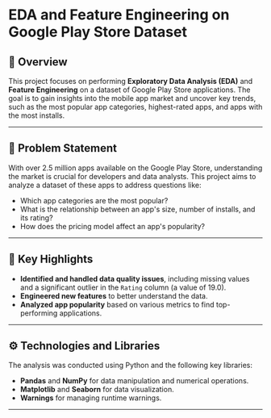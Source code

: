 # EDA and Feature Engineering on Google Play Store Dataset

## 📝 Overview
This project focuses on performing **Exploratory Data Analysis (EDA)** and **Feature Engineering** on a dataset of Google Play Store applications. The goal is to gain insights into the mobile app market and uncover key trends, such as the most popular app categories, highest-rated apps, and apps with the most installs.

---

## 📌 Problem Statement
With over 2.5 million apps available on the Google Play Store, understanding the market is crucial for developers and data analysts. This project aims to analyze a dataset of these apps to address questions like:
- Which app categories are the most popular?
- What is the relationship between an app's size, number of installs, and its rating?
- How does the pricing model affect an app's popularity?

---

## 🚀 Key Highlights
- **Identified and handled data quality issues**, including missing values and a significant outlier in the `Rating` column (a value of 19.0).
- **Engineered new features** to better understand the data.
- **Analyzed app popularity** based on various metrics to find top-performing applications.

---

## ⚙️ Technologies and Libraries
The analysis was conducted using Python and the following key libraries:
- **Pandas** and **NumPy** for data manipulation and numerical operations.
- **Matplotlib** and **Seaborn** for data visualization.
- **Warnings** for managing runtime warnings.

---

